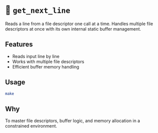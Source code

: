 # 📁 `get_next_line`

Reads a line from a file descriptor one call at a time. Handles multiple file descriptors at once with its own internal static buffer management.

## Features
- Reads input line by line
- Works with multiple file descriptors
- Efficient buffer memory handling

## Usage
```bash
make
```

## Why
To master file descriptors, buffer logic, and memory allocation in a constrained environment.
